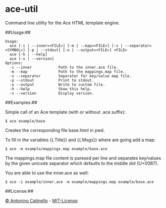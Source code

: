 ace-util
===

Command line utility for the Ace HTML template engine.

##Usage:##

    Usage:
      ace [-i | --inner=<FILE>] [-m | --map=<FILE>] [-s | --separator=<SYMBOL>] [-p | --stdout] [-o | --output=<FILE>] <FILE>
      ace [-h | --help]
      ace [-v | --version]
    Options:
      -i --inner            Path to the inner.ace file.
      -m --map              Path to the mappings.map file.
      -s --separator        Separator for key/value map file.
      -p --stdout           Print to stdout.
      -o --output           Write to custom file.
      -h --help             Show this help.
      -v --version          Display version.

##Examples:##

Simple call of an Ace template (with or without .ace suffix):

    $ ace example/base

Creates the corresponding file base.html in pwd.


To fill in the variables {{.Title}} and {{.Msgs}} where are going add a map:

    $ ace -m example/mappings.map example/base.ace

The mappings.map file content is paresed per line and separates key/values by the given unicode separator which defaults to the middle dot (U+00B7).


You are able to use the inner.ace as well:

    $ ace -i example/inner.ace -m example/mappings.map example/base.ace

##License:##

[&copy; Antonino Catinello][HOME] - [MIT-License][MIT]

[MIT]:https://github.com/catinello/ace-util/blob/master/LICENSE
[HOME]:http://antonino.catinello.eu
